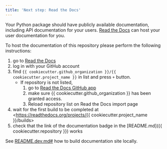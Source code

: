 ```yaml
---
title: 'Next step: Read the Docs'
---
```


Your Python package should have publicly available documentation, including API documentation for your users.
[Read the Docs](https://readthedocs.org) can host your user documentation for you.

To host the documentation of this repository please perform the following instructions:

1. go to [Read the Docs](https://readthedocs.org/dashboard/import/?)
1. log in with your GitHub account
1. find `{{ cookiecutter.github_organization }}/{{ cookiecutter.project_name }}` in list and press `+` button.
   * If repository is not listed,
      1. go to [Read the Docs GitHub app](https://github.com/settings/connections/applications/fae83c942bc1d89609e2)
      2. make sure {{ cookiecutter.github_organization }} has been granted access.
      3. Reload repository list on Read the Docs import page
1. wait for the first build to be completed at <https://readthedocs.org/projects/{{ cookiecutter.project_name }}/builds>
1. check that the link of the documentation badge in the [README.md]({{ cookiecutter.repository }}) works

See [README.dev.md#]({{cookiecutter.repository}}/blob/main/README.dev.md#generating-the-api-docs) how to build documentation site locally.
